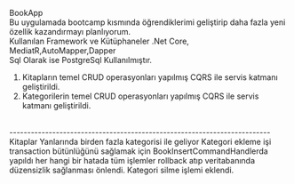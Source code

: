 BookApp</br>
Bu uygulamada bootcamp kısmında öğrendiklerimi geliştirip daha fazla yeni özellik kazandırmayı planlıyorum.</br>
Kullanılan Framework ve Kütüphaneler .Net Core, MediatR,AutoMapper,Dapper </br>
Sql Olarak ise PostgreSql Kullanılmıştır.</br>
1. Kitapların temel CRUD operasyonları yapılmış CQRS ile servis katmanı geliştirildi.
2. Kategorilerin temel CRUD operasyonları yapılmış CQRS ile servis katmanı geliştirildi.

<br>
-------------------------------------------------------------------------
Kitaplar Yanlarında birden fazla kategorisi ile geliyor 
Kategori ekleme işi transaction bütünlüğünü sağlamak için BookInsertCommandHandlerda yapıldı her hangi bir hatada tüm işlemler rollback atıp veritabanında düzensizlik sağlanması önlendi.
Kategori silme işlemi eklendi.
